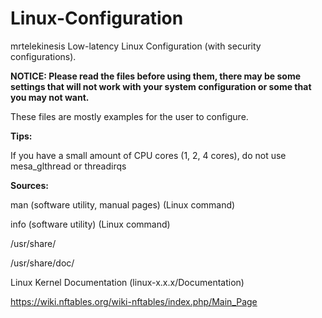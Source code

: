 # Linux-Configuration
mrtelekinesis Low-latency Linux Configuration (with security configurations).

**NOTICE: Please read the files before using them, there may be some settings that will not work with your system configuration or some that you may not want.**

These files are mostly examples for the user to configure.

**Tips:**

If you have a small amount of CPU cores (1, 2, 4 cores), do not use mesa_glthread or threadirqs

**Sources:**

man (software utility, manual pages) (Linux command)

info (software utility) (Linux command)

/usr/share/

/usr/share/doc/

Linux Kernel Documentation (linux-x.x.x/Documentation)

https://wiki.nftables.org/wiki-nftables/index.php/Main_Page
